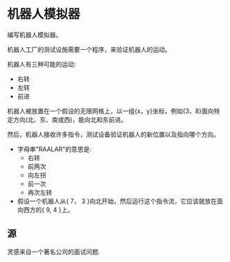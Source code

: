 # 机器人模拟器

编写机器人模拟器。

机器人工厂的测试设施需要一个程序，来验证机器人的运动。

机器人有三种可能的运动:

- 右转
- 左转
- 前进

机器人被放置在一个假设的无限网格上，以一组{x，y}坐标，例如{3，8}面向特定方向(北、东、南或西)，能向北和东前进。

然后，机器人接收许多指令，测试设备验证机器人的新位置以及指向哪个方向。

- 字母串"RAALAR"的意思是:
  - 右转
  - 前两次
  - 向左拐
  - 前一次
  - 再次左转
- 假设一个机器人从{ 7， 3 }向北开始，然后运行这个指令流，它应该就放在面向西方的{ 9, 4 }上。

[help-page]: https://exercism.io/tracks/rust/learning
[modules]: https://doc.rust-lang.org/book/ch07-00-modules.html
[cargo]: https://doc.rust-lang.org/book/ch14-00-more-about-cargo.html
[rust-tests]: https://doc.rust-lang.org/book/ch11-02-running-tests.html

## 源

灵感来自一个著名公司的面试问题.

